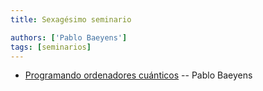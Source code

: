 ```yaml
---
title: Sexagésimo seminario

authors: ['Pablo Baeyens']
tags: [seminarios]
---
```



* [Programando ordenadores cuánticos](https://mx-psi.github.io/libreim-quantum) -- Pablo Baeyens

